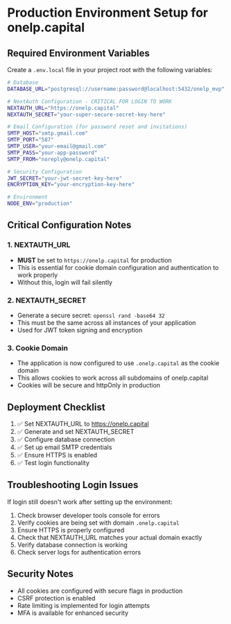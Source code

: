 # Production Environment Setup for onelp.capital

## Required Environment Variables

Create a `.env.local` file in your project root with the following variables:

```bash
# Database
DATABASE_URL="postgresql://username:password@localhost:5432/onelp_mvp"

# NextAuth Configuration - CRITICAL FOR LOGIN TO WORK
NEXTAUTH_URL="https://onelp.capital"
NEXTAUTH_SECRET="your-super-secure-secret-key-here"

# Email Configuration (for password reset and invitations)
SMTP_HOST="smtp.gmail.com"
SMTP_PORT="587"
SMTP_USER="your-email@gmail.com"
SMTP_PASS="your-app-password"
SMTP_FROM="noreply@onelp.capital"

# Security Configuration
JWT_SECRET="your-jwt-secret-key-here"
ENCRYPTION_KEY="your-encryption-key-here"

# Environment
NODE_ENV="production"
```

## Critical Configuration Notes

### 1. NEXTAUTH_URL
- **MUST** be set to `https://onelp.capital` for production
- This is essential for cookie domain configuration and authentication to work properly
- Without this, login will fail silently

### 2. NEXTAUTH_SECRET
- Generate a secure secret: `openssl rand -base64 32`
- This must be the same across all instances of your application
- Used for JWT token signing and encryption

### 3. Cookie Domain
- The application is now configured to use `.onelp.capital` as the cookie domain
- This allows cookies to work across all subdomains of onelp.capital
- Cookies will be secure and httpOnly in production

## Deployment Checklist

1. ✅ Set NEXTAUTH_URL to https://onelp.capital
2. ✅ Generate and set NEXTAUTH_SECRET
3. ✅ Configure database connection
4. ✅ Set up email SMTP credentials
5. ✅ Ensure HTTPS is enabled
6. ✅ Test login functionality

## Troubleshooting Login Issues

If login still doesn't work after setting up the environment:

1. Check browser developer tools console for errors
2. Verify cookies are being set with domain `.onelp.capital`
3. Ensure HTTPS is properly configured
4. Check that NEXTAUTH_URL matches your actual domain exactly
5. Verify database connection is working
6. Check server logs for authentication errors

## Security Notes

- All cookies are configured with secure flags in production
- CSRF protection is enabled
- Rate limiting is implemented for login attempts
- MFA is available for enhanced security
